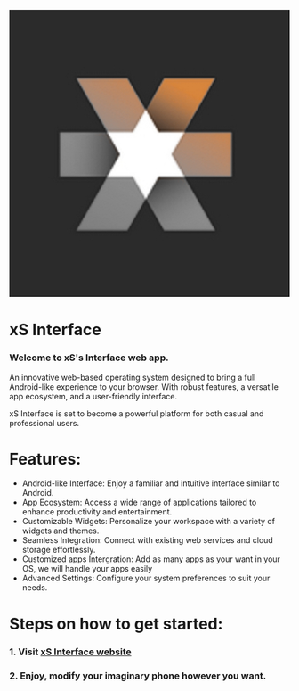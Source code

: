![Alt Text](1000004250.jpg)

# xS Interface
### Welcome to xS's Interface web app.
An innovative web-based operating system designed to bring a full Android-like experience to your browser. With robust features, a versatile app ecosystem, and a user-friendly interface.

xS Interface is set to become a powerful platform for both casual and professional users.
# Features:
- Android-like Interface: Enjoy a familiar and intuitive interface similar to Android.
- App Ecosystem: Access a wide range of applications tailored to enhance productivity and entertainment.
- Customizable Widgets: Personalize your workspace with a variety of widgets and themes.
- Seamless Integration: Connect with existing web services and cloud storage effortlessly.
- Customized apps Intergration: Add as many apps as your want in your OS, we will handle your apps easily
- Advanced Settings: Configure your system preferences to suit your needs.


# Steps on how to get started:

### 1. Visit [xS Interface website](https://netlify.app.xsinterface.com/)
### 2. Enjoy, modify your imaginary phone however you want.

